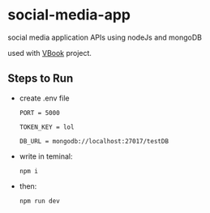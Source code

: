 # social-media-app
social media application APIs using nodeJs and mongoDB

used with [VBook](https://github.com/MA2592021/vbook) project.

## Steps to Run

- create .env file
  ```
  PORT = 5000
  
  TOKEN_KEY = lol
  
  DB_URL = mongodb://localhost:27017/testDB
  ```
- write in teminal:   
  ```
  npm i
  ```
- then:   
  ```
  npm run dev
  ```
